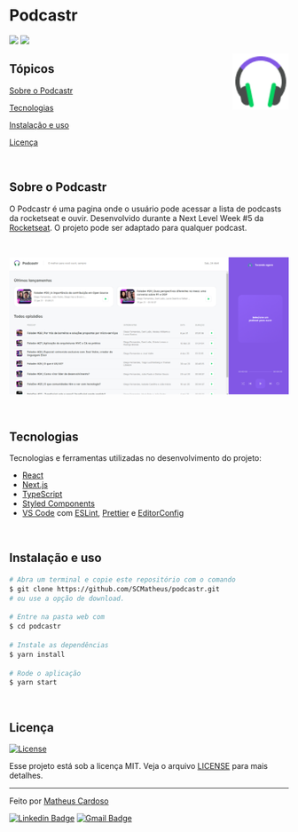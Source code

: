 # Podcastr

<p>
  <img src="https://img.shields.io/badge/feito%20por-MATHEUS%20CARDOSO-blueviolet">
  <img src="https://img.shields.io/badge/linguagens-2-blueviolet">
</p>

<img align="right" src="public/favicon.png" width="20%" alt="Podcastr">

## Tópicos 

[Sobre o Podcastr](#sobre-o-podcastr)

[Tecnologias](#tecnologias)

[Instalação e uso](#instalação-e-uso)

[Licença](#licença)

<br>

## Sobre o Podcastr

O Podcastr é uma pagina onde o usuário pode acessar a lista de podcasts da rocketseat e ouvir. Desenvolvido durante a Next Level Week #5 da [Rocketseat](https://rocketseat.com.br/).
O projeto pode ser adaptado para qualquer podcast.

<br>

<p align="center">
  <a href="https://www.figma.com/file/UpZP6Qt04yFFMi8l8oD2kJ/Podcastr-(Copy)?node-id=160%3A2761">
    <img alt="Figma" src="public/capa.png"/>
  </a>
</p>

<br>

## Tecnologias

Tecnologias e ferramentas utilizadas no desenvolvimento do projeto:

- [React](https://reactjs.org/)
- [Next.js](https://nextjs.org/)
- [TypeScript](https://www.typescriptlang.org/)
- [Styled Components](https://styled-components.com/)
- [VS Code](https://code.visualstudio.com/) com [ESLint](https://eslint.org/), [Prettier](https://prettier.io/) e [EditorConfig](https://editorconfig.org/)

<br>

## Instalação e uso

```bash
# Abra um terminal e copie este repositório com o comando
$ git clone https://github.com/SCMatheus/podcastr.git
# ou use a opção de download.

# Entre na pasta web com 
$ cd podcastr

# Instale as dependências
$ yarn install

# Rode o aplicação
$ yarn start
```

<br>


## Licença
<a href="https://opensource.org/licenses/MIT">
    <img alt="License" src="https://img.shields.io/badge/license-MIT-6E40C9?style=flat-square">
</a>

<br>

Esse projeto está sob a licença MIT. Veja o arquivo [LICENSE](/LICENSE) para mais detalhes.

---

Feito por [Matheus Cardoso ](https://github.com/SCMatheus)

[![Linkedin Badge](https://img.shields.io/badge/-Matheus%20Cardoso-6E40C9?style=flat-square&logo=Linkedin&logoColor=white&link=https://www.linkedin.com/in/matheus-cardoso-b378841a5/)](https://www.linkedin.com/in/matheus-cardoso-b378841a5/) 
[![Gmail Badge](https://img.shields.io/badge/-matheusouzacardoso2016@gmail.com-6E40C9?style=flat-square&logo=Gmail&logoColor=white&link=mailto:matheusouzacardoso2016@gmail.com)](mailto:matheusouzacardoso2016@gmail.com)
